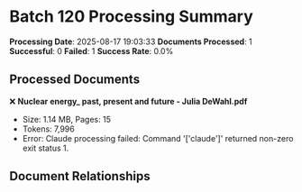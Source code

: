 # Batch 120 Processing Summary

**Processing Date**: 2025-08-17 19:03:33
**Documents Processed**: 1
**Successful**: 0
**Failed**: 1
**Success Rate**: 0.0%

## Processed Documents

❌ **Nuclear energy_ past, present and future - Julia DeWahl.pdf**
   - Size: 1.14 MB, Pages: 15
   - Tokens: 7,996
   - Error: Claude processing failed: Command '['claude']' returned non-zero exit status 1.

## Document Relationships
